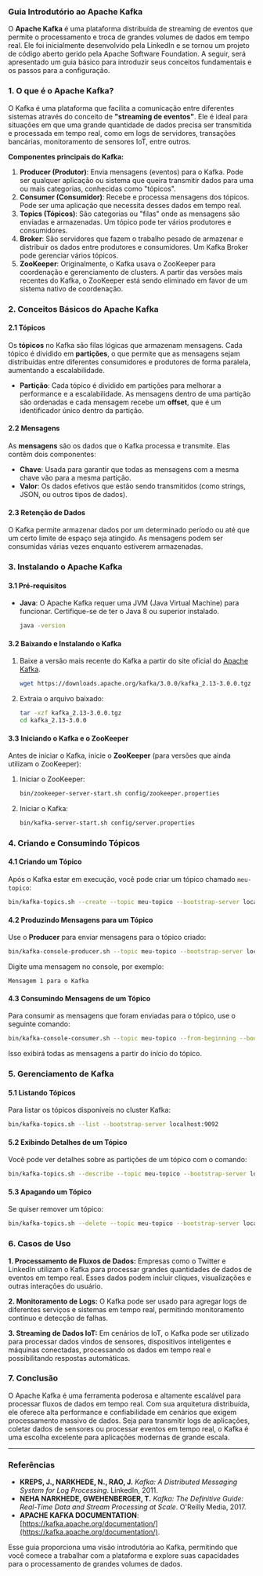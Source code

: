 ### Guia Introdutório ao Apache Kafka

O **Apache Kafka** é uma plataforma distribuída de streaming de eventos que permite o processamento e troca de grandes volumes de dados em tempo real. Ele foi inicialmente desenvolvido pela LinkedIn e se tornou um projeto de código aberto gerido pela Apache Software Foundation. A seguir, será apresentado um guia básico para introduzir seus conceitos fundamentais e os passos para a configuração.

### 1. O que é o Apache Kafka?

O Kafka é uma plataforma que facilita a comunicação entre diferentes sistemas através do conceito de **"streaming de eventos"**. Ele é ideal para situações em que uma grande quantidade de dados precisa ser transmitida e processada em tempo real, como em logs de servidores, transações bancárias, monitoramento de sensores IoT, entre outros.

**Componentes principais do Kafka:**

1. **Producer (Produtor)**: Envia mensagens (eventos) para o Kafka. Pode ser qualquer aplicação ou sistema que queira transmitir dados para uma ou mais categorias, conhecidas como "tópicos".
2. **Consumer (Consumidor)**: Recebe e processa mensagens dos tópicos. Pode ser uma aplicação que necessita desses dados em tempo real.
3. **Topics (Tópicos)**: São categorias ou "filas" onde as mensagens são enviadas e armazenadas. Um tópico pode ter vários produtores e consumidores.
4. **Broker**: São servidores que fazem o trabalho pesado de armazenar e distribuir os dados entre produtores e consumidores. Um Kafka Broker pode gerenciar vários tópicos.
5. **ZooKeeper**: Originalmente, o Kafka usava o ZooKeeper para coordenação e gerenciamento de clusters. A partir das versões mais recentes do Kafka, o ZooKeeper está sendo eliminado em favor de um sistema nativo de coordenação.

### 2. Conceitos Básicos do Apache Kafka

#### 2.1 Tópicos
Os **tópicos** no Kafka são filas lógicas que armazenam mensagens. Cada tópico é dividido em **partições**, o que permite que as mensagens sejam distribuídas entre diferentes consumidores e produtores de forma paralela, aumentando a escalabilidade.

- **Partição**: Cada tópico é dividido em partições para melhorar a performance e a escalabilidade. As mensagens dentro de uma partição são ordenadas e cada mensagem recebe um **offset**, que é um identificador único dentro da partição.
  
#### 2.2 Mensagens
As **mensagens** são os dados que o Kafka processa e transmite. Elas contêm dois componentes:
- **Chave**: Usada para garantir que todas as mensagens com a mesma chave vão para a mesma partição.
- **Valor**: Os dados efetivos que estão sendo transmitidos (como strings, JSON, ou outros tipos de dados).

#### 2.3 Retenção de Dados
O Kafka permite armazenar dados por um determinado período ou até que um certo limite de espaço seja atingido. As mensagens podem ser consumidas várias vezes enquanto estiverem armazenadas.

### 3. Instalando o Apache Kafka

#### 3.1 Pré-requisitos
- **Java**: O Apache Kafka requer uma JVM (Java Virtual Machine) para funcionar. Certifique-se de ter o Java 8 ou superior instalado.
  
  ```bash
  java -version
  ```

#### 3.2 Baixando e Instalando o Kafka

1. Baixe a versão mais recente do Kafka a partir do site oficial do [Apache Kafka](https://kafka.apache.org/downloads).

   ```bash
   wget https://downloads.apache.org/kafka/3.0.0/kafka_2.13-3.0.0.tgz
   ```

2. Extraia o arquivo baixado:

   ```bash
   tar -xzf kafka_2.13-3.0.0.tgz
   cd kafka_2.13-3.0.0
   ```

#### 3.3 Iniciando o Kafka e o ZooKeeper

Antes de iniciar o Kafka, inicie o **ZooKeeper** (para versões que ainda utilizam o ZooKeeper):

1. Iniciar o ZooKeeper:

   ```bash
   bin/zookeeper-server-start.sh config/zookeeper.properties
   ```

2. Iniciar o Kafka:

   ```bash
   bin/kafka-server-start.sh config/server.properties
   ```

### 4. Criando e Consumindo Tópicos

#### 4.1 Criando um Tópico

Após o Kafka estar em execução, você pode criar um tópico chamado `meu-topico`:

```bash
bin/kafka-topics.sh --create --topic meu-topico --bootstrap-server localhost:9092 --partitions 3 --replication-factor 1
```

#### 4.2 Produzindo Mensagens para um Tópico

Use o **Producer** para enviar mensagens para o tópico criado:

```bash
bin/kafka-console-producer.sh --topic meu-topico --bootstrap-server localhost:9092
```

Digite uma mensagem no console, por exemplo:

```
Mensagem 1 para o Kafka
```

#### 4.3 Consumindo Mensagens de um Tópico

Para consumir as mensagens que foram enviadas para o tópico, use o seguinte comando:

```bash
bin/kafka-console-consumer.sh --topic meu-topico --from-beginning --bootstrap-server localhost:9092
```

Isso exibirá todas as mensagens a partir do início do tópico.

### 5. Gerenciamento de Kafka

#### 5.1 Listando Tópicos

Para listar os tópicos disponíveis no cluster Kafka:

```bash
bin/kafka-topics.sh --list --bootstrap-server localhost:9092
```

#### 5.2 Exibindo Detalhes de um Tópico

Você pode ver detalhes sobre as partições de um tópico com o comando:

```bash
bin/kafka-topics.sh --describe --topic meu-topico --bootstrap-server localhost:9092
```

#### 5.3 Apagando um Tópico

Se quiser remover um tópico:

```bash
bin/kafka-topics.sh --delete --topic meu-topico --bootstrap-server localhost:9092
```

### 6. Casos de Uso

**1. Processamento de Fluxos de Dados:**
Empresas como o Twitter e LinkedIn utilizam o Kafka para processar grandes quantidades de dados de eventos em tempo real. Esses dados podem incluir cliques, visualizações e outras interações do usuário.

**2. Monitoramento de Logs:**
O Kafka pode ser usado para agregar logs de diferentes serviços e sistemas em tempo real, permitindo monitoramento contínuo e detecção de falhas.

**3. Streaming de Dados IoT:**
Em cenários de IoT, o Kafka pode ser utilizado para processar dados vindos de sensores, dispositivos inteligentes e máquinas conectadas, processando os dados em tempo real e possibilitando respostas automáticas.

### 7. Conclusão

O Apache Kafka é uma ferramenta poderosa e altamente escalável para processar fluxos de dados em tempo real. Com sua arquitetura distribuída, ele oferece alta performance e confiabilidade em cenários que exigem processamento massivo de dados. Seja para transmitir logs de aplicações, coletar dados de sensores ou processar eventos em tempo real, o Kafka é uma escolha excelente para aplicações modernas de grande escala.

---

### Referências

- **KREPS, J., NARKHEDE, N., RAO, J.** *Kafka: A Distributed Messaging System for Log Processing*. LinkedIn, 2011.
- **NEHA NARKHEDE, GWEHENBERGER, T.** *Kafka: The Definitive Guide: Real-Time Data and Stream Processing at Scale*. O'Reilly Media, 2017.
- **APACHE KAFKA DOCUMENTATION**: [https://kafka.apache.org/documentation/](https://kafka.apache.org/documentation/).

Esse guia proporciona uma visão introdutória ao Kafka, permitindo que você comece a trabalhar com a plataforma e explore suas capacidades para o processamento de grandes volumes de dados.